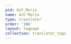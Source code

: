 ```yaml
---
pid: Ash_Maria
name: Ash Maria
type: translator
order: '166'
layout: tagpage
collection: translator_tags
---
```

